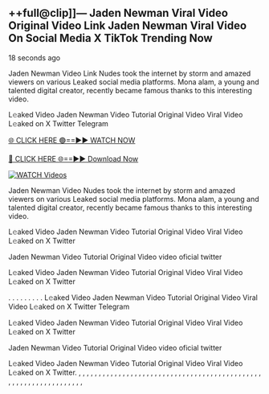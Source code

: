 ## ++full@clip]]— Jaden Newman Viral Video Original Video Link Jaden Newman Viral Video On Social Media X TikTok Trending Now
18 seconds ago

Jaden Newman Video Link Nudes took the internet by storm and amazed viewers on various Leaked social media platforms. Mona alam, a young and talented digital creator, recently became famous thanks to this interesting video.

L𝚎aked Video Jaden Newman Video Tutorial Original Video Viral Video L𝚎aked on X Twitter Telegram

[🌐 CLICK HERE 🟢==►► WATCH NOW](https://shopihaaa2.blogspot.com/2025/01/sophie-rain.html)

[🔴 CLICK HERE 🌐==►► Download Now](https://shopihaaa2.blogspot.com/2025/01/sophie-rain.html)

[![WATCH Videos](https://i.imgur.com/dJHk4Zq.gif)](https://shopihaaa2.blogspot.com/2025/01/sophie-rain.html)

Jaden Newman Video Nudes took the internet by storm and amazed viewers on various Leaked social media platforms. Mona alam, a young and talented digital creator, recently became famous thanks to this interesting video.

L𝚎aked Video Jaden Newman Video Tutorial Original Video Viral Video L𝚎aked on X Twitter

Jaden Newman Video Tutorial Original Video video oficial twitter

L𝚎aked Video Jaden Newman Video Tutorial Original Video Viral Video L𝚎aked on X Twitter

. . . . . . . . . L𝚎aked Video Jaden Newman Video Tutorial Original Video Viral Video L𝚎aked on X Twitter Telegram

L𝚎aked Video Jaden Newman Video Tutorial Original Video Viral Video L𝚎aked on X Twitter

Jaden Newman Video Tutorial Original Video video oficial twitter

L𝚎aked Video Jaden Newman Video Tutorial Original Video Viral Video L𝚎aked on X Twitter.
,
,
,
,
,
,
,
,
,
,
,
,
,
,
,
,
,
,
,
,
,
,
,
,
,
,
,
,
,
,
,
,
,
,
,
,
,
,
,
,
,
,
,
,
,
,
,
,
,
,
,
,
,
,
,
,
,
,
,
,
,
,
,
,
,
